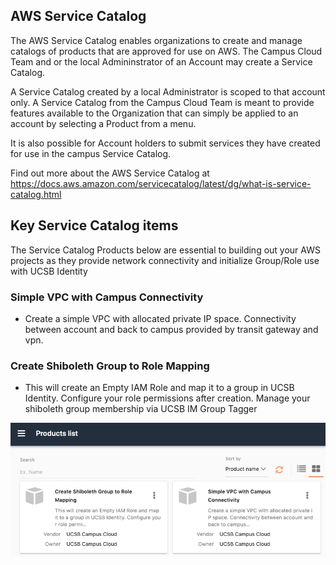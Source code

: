 ## AWS Service Catalog

The AWS Service Catalog enables organizations to create and manage catalogs of products that are approved for use on AWS. The Campus Cloud Team and or the local Admininstrator of an Account may create a Service Catalog. 

A Service Catalog created by a local Administrator is scoped to that account only.  A Service Catalog from the Campus Cloud Team is meant to provide features available to the Organization that can simply be applied to an account by selecting a Product from a menu. 

It is also possible for Account holders to submit services they have created for use in the campus Service Catalog.

Find out more about the AWS Service Catalog at https://docs.aws.amazon.com/servicecatalog/latest/dg/what-is-service-catalog.html

## Key Service Catalog items
The Service Catalog Products below are essential to building out your AWS projects as they provide network connectivity and initialize Group/Role use with UCSB Identity

### Simple VPC with Campus Connectivity
* Create a simple VPC with allocated private IP space. Connectivity between account and back to campus provided by transit gateway and vpn.

### Create Shiboleth Group to Role Mapping
* This will create an Empty IAM Role and map it to a group in UCSB Identity. Configure your role permissions after creation. Manage your shiboleth group membership via UCSB IM Group Tagger

![UCSB Service Catalog](/assets/img/ucsb-servicecatalog.png)
